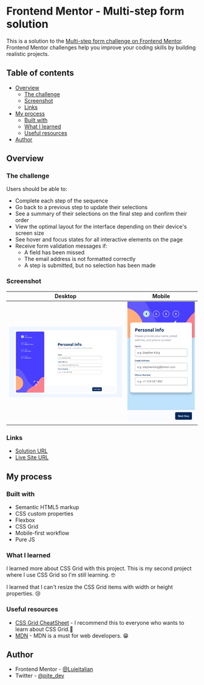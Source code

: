 # Frontend Mentor - Multi-step form solution

This is a solution to the [Multi-step form challenge on Frontend Mentor](https://www.frontendmentor.io/challenges/multistep-form-YVAnSdqQBJ). Frontend Mentor challenges help you improve your coding skills by building realistic projects.

## Table of contents

- [Overview](#overview)
  - [The challenge](#the-challenge)
  - [Screenshot](#screenshot)
  - [Links](#links)
- [My process](#my-process)
  - [Built with](#built-with)
  - [What I learned](#what-i-learned)
  - [Useful resources](#useful-resources)
- [Author](#author)

## Overview

### The challenge

Users should be able to:

- Complete each step of the sequence
- Go back to a previous step to update their selections
- See a summary of their selections on the final step and confirm their order
- View the optimal layout for the interface depending on their device's screen size
- See hover and focus states for all interactive elements on the page
- Receive form validation messages if:
  - A field has been missed
  - The email address is not formatted correctly
  - A step is submitted, but no selection has been made

### Screenshot

| Desktop | Mobile |
| ------- | ------ |
|![](./ss1.png) | ![](./ss2.png) |


### Links

- [Solution URL](https://your-solution-url.com)
- [Live Site URL](https://your-live-site-url.com)

## My process

### Built with

- Semantic HTML5 markup
- CSS custom properties
- Flexbox
- CSS Grid
- Mobile-first workflow
- Pure JS

### What I learned

I learned more about CSS Grid with this project. This is my second project where I use CSS Grid so I'm still learning. 🤓

I learned that I can't resize the CSS Grid items with width or height properties. 😢

### Useful resources

- [CSS Grid CheatSheet](https://css-tricks.com/snippets/css/complete-guide-grid/) - I recommend this to everyone who wants to learn about CSS Grid.🤩
- [MDN](https://developer.mozilla.org/en-US/) - MDN is a must for web developers. 😁

## Author

- Frontend Mentor - [@Luieitalian](https://www.frontendmentor.io/profile/Luieitalian)
- Twitter - [@pite_dev](https://www.twitter.com/pite_dev)
